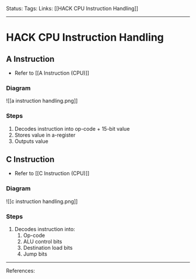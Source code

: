 Status:
Tags:
Links: [[HACK CPU Instruction Handling]]
___
# HACK CPU Instruction Handling
## A Instruction
- Refer to [[A Instruction (CPU)]]
### Diagram
![[a instruction handling.png]]
### Steps
1. Decodes instruction into op-code + 15-bit value
2. Stores value in a-register
3. Outputs value
## C Instruction
- Refer to [[C Instruction (CPU)]]
### Diagram
![[c instruction handling.png]]
### Steps
1. Decodes instruction into:
	1. Op-code
	2. ALU control bits
	3. Destination load bits
	4. Jump bits
___
References: